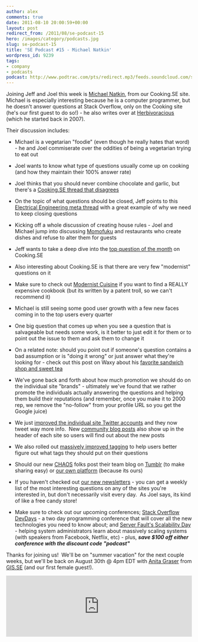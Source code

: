 ```yaml
---
author: alex
comments: true
date: 2011-08-10 20:00:59+00:00
layout: post
redirect_from: /2011/08/se-podcast-15
hero: /images/category/podcasts.jpg
slug: se-podcast-15
title: 'SE Podcast #15 - Michael Natkin'
wordpress_id: 9239
tags:
- company
- podcasts
podcast: http://www.podtrac.com/pts/redirect.mp3/feeds.soundcloud.com/stream/20873269-stack-exchange-stack-exchange-podcast-15.mp3
---
```


Joining Jeff and Joel this week is [Michael Natkin](http://cooking.stackexchange.com/users/1393/michael-at-herbivoracious), from our Cooking.SE site.  Michael is especially interesting because he is a computer programmer, but he doesn't answer questions at Stack Overflow, only on the Cooking site (he's our first guest to do so!) - he also writes over at [Herbivoracious](http://herbivoracious.com/) (which he started back in 2007).

Their discussion includes:



	
  * Michael is a vegetarian "foodie" (even though he really hates that word) - he and Joel commiserate over the oddities of being a vegetarian trying to eat out

	
  * Joel wants to know what type of questions usually come up on cooking (and how they maintain their 100% answer rate)

	
  * Joel thinks that you should never combine chocolate and garlic, but there's a [Cooking.SE thread that disagrees](http://cooking.stackexchange.com/questions/5737/how-to-combine-chocolate-and-garlic-in-the-same-dish)

	
  * On the topic of what questions should be closed, Jeff points to this [Electrical Engineering meta thread](http://meta.electronics.stackexchange.com/questions/770/why-are-we-so-strict-with-closing-questions-cant-we-just-keep-them-open/771#771) with a great example of why we need to keep closing questions

	
  * Kicking off a whole discussion of creating house rules - Joel and Michael jump into discussing [Momofuku](http://www.momofuku.com/) and restaurants who create dishes and refuse to alter them for guests

	
  * Jeff wants to take a deep dive into the [top question of the month](http://cooking.stackexchange.com/?tab=month) on Cooking.SE

	
  * Also interesting about Cooking.SE is that there are very few "modernist" questions on it

	
  * Make sure to check out [Modernist Cuisine](http://www.amazon.com/Modernist-Cuisine-Art-Science-Cooking/dp/0982761007) if you want to find a REALLY expensive cookbook (but its written by a patent troll, so we can't recommend it)

	
  * Michael is still seeing some good user growth with a few new faces coming in to the top users every quarter

	
  * One big question that comes up when you see a question that is salvageable but needs some work, is it better to just edit it for them or to point out the issue to them and ask them to change it

	
  * On a related note: should you point out if someone's question contains a bad assumption or is "doing it wrong" or just answer what they're looking for - check out this post on Waxy about his [favorite sandwich shop and sweet tea](http://waxy.org/2011/07/meat_cheese_bread/)

	
  * We've gone back and forth about how much promotion we should do on the individual site "brands" - ultimately we've found that we rather promote the individuals actually answering the questions and helping them build their reputations (and remember, once you make it to 2000 rep, we remove the "no-follow" from your profile URL so you get the Google juice)

	
  * We just [improved the individual site Twitter accounts](http://meta.stackoverflow.com/questions/92235/would-allowing-moderators-to-update-their-stack-exchange-sites-twitter-accounts/101340#101340) and they now tweet way more info.  New [community blog posts](http://blog.stackoverflow.com/2011/06/blog-overflow/) also show up in the header of each site so users will find out about the new posts

	
  * We also rolled out [massively improved tagging](http://blog.stackoverflow.com/2011/08/improved-tagging/) to help users better figure out what tags they should put on their questions

	
  * Should our new [CHAOS](http://meta.stackoverflow.com/questions/100137/what-is-the-meaning-of-chaos-is-it-related-to-the-psi-character) folks post their team blog on [Tumblr](http://www.tumblr.com) (to make sharing easy) or [our own platform](http://www.blogoverflow.com) (because its ours)

	
  * If you haven't checked out [our new newsletters](http://stackexchange.com/newsletters) - you can get a weekly list of the most interesting questions on any of the sites you're interested in, but don't necessarily visit every day.  As Joel says, its kind of like a free candy store!

	
  * Make sure to check out our upcoming conferences; [Stack Overflow DevDays](http://devdays.stackoverflow.com) - a two day programming conference that will cover all the new technologies you need to know about; and [Server Fault's Scalability Day](http://scalability.serverfault.com) - helping system administrators learn about massively scaling systems (with speakers from Facebook, Netflix, etc) - plus, _**save $100 off either conference with the discount code "podcast"**_


Thanks for joining us!  We'll be on "summer vacation" for the next couple weeks, but we'll be back on August 30th @ 4pm EDT with [Anita Graser](http://gis.stackexchange.com/users/187/underdark) from [GIS.SE](http://gis.stackexchange.com) (and our first female guest!).

<iframe width="100%" height="166" scrolling="no" frameborder="no" src="https://w.soundcloud.com/player/?url=https%3A//api.soundcloud.com/tracks/20873269&amp;color=ff5500&amp;auto_play=false&amp;hide_related=false&amp;show_comments=true&amp;show_user=true&amp;show_reposts=false"></iframe>
